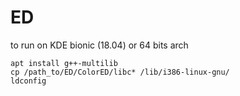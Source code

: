 # ED
to run on KDE bionic (18.04) or 64 bits arch

```
apt install g++-multilib
cp /path_to/ED/ColorED/libc* /lib/i386-linux-gnu/
ldconfig
```

